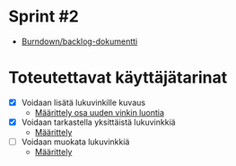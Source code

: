 # Sprint #2 

- [Burndown/backlog-dokumentti](
https://docs.google.com/spreadsheets/d/18_Mxzq13ptoMNUHXJ_jidIJJ6xROo-tDHJXb_TSLIm4/edit#gid=0)

# Toteutettavat käyttäjätarinat

- [x] Voidaan lisätä lukuvinkille kuvaus
  - [Määrittely osa uuden vinkin luontia](https://github.com/Ajhaa/ohtu-EIKU/blob/master/application/linkkivinkit/src/test/resources/linkkivinkki/new.feature)
- [x] Voidaan tarkastella yksittäistä lukuvinkkiä
  - [Määrittely](https://github.com/Ajhaa/ohtu-EIKU/blob/master/application/linkkivinkit/src/test/resources/linkkivinkki/viewOne.feature)
- [ ] Voidaan muokata lukuvinkkiä
  - [Määrittely](https://github.com/Ajhaa/ohtu-EIKU/blob/master/application/linkkivinkit/src/test/resources/linkkivinkki/edit.feature)
